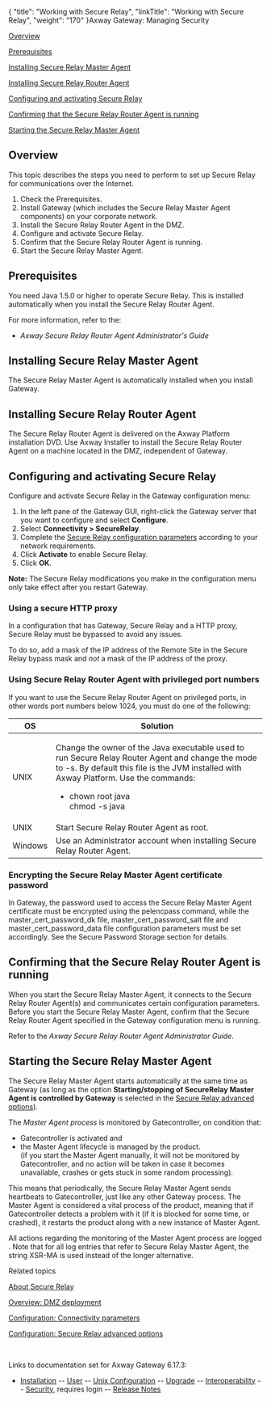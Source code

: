 {
    "title": "Working with Secure Relay",
    "linkTitle": "Working with Secure Relay",
    "weight": "170"
}<span class="mc-variable axway_variables.Component_Long_Name variable">Axway Gateway</span>: Managing Security

[Overview](#overview)

[Prerequisites](#prerequisites)

[Installing Secure Relay Master Agent](#Installing_Secure_Relay_MA)

[Installing Secure Relay Router Agent](#Installing_Secure_Relay_RA)

[Configuring and activating Secure Relay](#Configuring_Secure_Relay)

[Confirming that the Secure Relay Router Agent is running](#Checking_Secure_Relay_RA)

[Starting the Secure Relay Master Agent](#Starting_Secure_Relay_MA)

<span id="overview"></span>

## Overview

This topic describes the steps you need to perform to set up Secure Relay for communications over the Internet.

1.  Check the Prerequisites.
2.  Install Gateway (which includes the Secure Relay Master Agent components) on your corporate network.
3.  Install the Secure Relay Router Agent in the DMZ.
4.  Configure and activate Secure Relay.
5.  Confirm that the Secure Relay Router Agent is running.
6.  Start the Secure Relay Master Agent.

<span id="prerequisites"></span>

## Prerequisites

You need Java 1.5.0 or higher to operate Secure Relay. This is installed automatically when you install the Secure Relay Router Agent.

For more information, refer to the:

-   <span style="font-style: italic;">Axway Secure Relay Router Agent Administrator's Guide</span>

<span id="Installing_Secure_Relay_MA"></span>

## Installing Secure Relay Master Agent

The Secure Relay Master Agent is automatically installed when you install Gateway.

<span id="Installing_Secure_Relay_RA"></span>

## Installing Secure Relay Router Agent

The Secure Relay Router Agent is delivered on the <span class="mc-variable axway_variables.Platform_or_Suite_Short_Name variable">Axway Platform</span> installation DVD. Use <span class="mc-variable axway_variables.Company_Name variable">Axway</span> <span class="mc-variable suite_variables.InstallerName variable">Installer</span> to install the Secure Relay Router Agent on a machine located in the DMZ, independent of Gateway.

<span id="Configuring_Secure_Relay"></span>

## Configuring and activating Secure Relay

Configure and activate Secure Relay in the Gateway configuration menu:

1.  In the left pane of the Gateway GUI, right-click the Gateway server that you want to configure and select <span style="font-weight: bold;">Configure</span>.
2.  Select <span style="font-weight: bold;">Connectivity > SecureRelay</span>.
3.  Complete the [Secure Relay configuration parameters](../../../../gateway_userguide_(primary)/configuration_start_here/config_connectivity_paras#olh_connectivity_Secure_Relay) according to your network requirements.
4.  Click <span style="font-weight: bold;">Activate</span> to enable Secure Relay.
5.  Click <span style="font-weight: bold;">OK</span>.

<span style="font-weight: bold;">Note:</span> The Secure Relay modifications you make in the configuration menu only take effect after you restart Gateway.

### Using a secure HTTP proxy

In a configuration that has Gateway, Secure Relay and a HTTP proxy, Secure Relay must be bypassed to avoid any issues.

To do so, add a mask of the IP address of the Remote Site in the Secure Relay bypass mask and *not* a mask of the IP address of the proxy.

### Using Secure Relay Router Agent with privileged port numbers

If you want to use the Secure Relay Router Agent on privileged ports, in other words port numbers below 1024, you must do one of the following:

<table>
         
         
         
   
   <thead>
      <tr>
<th class="HeadE-Column1-Header1">OS         </th>
<th class="HeadD-Column1-Header1">Solution         </th>
      </tr>
   </thead>
   <tbody>
      <tr>
         <td>UNIX         </td>
         <td><p>Change the owner of the Java executable used to run Secure Relay Router Agent and change the mode to <span class="code">-s</span>. By default this file is the JVM installed with <span class="mc-variable axway_variables.Platform_or_Suite_Short_Name variable">Axway Platform</span>. Use the commands:</p>
<ul>
<li><span class="code">chown root java</span><br />
<span class="code">chmod -s java</span></li>
</ul>         </td>
      </tr>
      <tr>
         <td>UNIX         </td>
         <td>Start Secure Relay Router Agent as root.         </td>
      </tr>
      <tr>
         <td>Windows         </td>
         <td>Use an Administrator account when installing Secure Relay Router Agent.         </td>
      </tr>
   </tbody>
</table>

### Encrypting the Secure Relay Master Agent certificate password

In Gateway, the password used to access the Secure Relay Master Agent certificate must be encrypted using the <span class="code">pelencpass</span> command, while the <span class="code">master\_cert\_password\_dk</span> file, <span class="code">master\_cert\_password\_salt</span> file and <span class="code">master\_cert\_password\_data</span> file configuration parameters must be set accordingly. See the Secure Password Storage section for details.

<span id="Checking_Secure_Relay_RA"></span>

## Confirming that the Secure Relay Router Agent is running

When you start the Secure Relay Master Agent, it connects to the Secure Relay Router Agent(s) and communicates certain configuration parameters. Before you start the Secure Relay Master Agent, confirm that the Secure Relay Router Agent specified in the Gateway configuration menu is running.

Refer to the <span style="font-style: italic;"><span class="mc-variable axway_variables.Company_Name variable">Axway</span> <span class="mc-variable suite_variables.SecureRelayName variable">Secure Relay</span> Router Agent Administrator Guide</span>.

<span id="Starting_Secure_Relay_MA"></span>

## Starting the Secure Relay Master Agent

The Secure Relay Master Agent starts automatically at the same time as Gateway (as long as the option <span style="font-weight: bold;">Starting/stopping of SecureRelay Master Agent is controlled by Gateway</span> is selected in the [Secure Relay advanced options](../../config_secure_relay_adv_options)).

The *Master Agent process* is monitored by Gatecontroller, on condition that:

-   Gatecontroller is activated and
-   the Master Agent lifecycle is managed by the product.  
    (if you start the Master Agent manually, it will not be monitored by Gatecontroller, and no action will be taken in case it becomes unavailable, crashes or gets stuck in some random processing).

This means that periodically, the <span class="mc-variable suite_variables.SecureRelayName variable">Secure Relay</span> Master Agent sends heartbeats to Gatecontroller, just like any other Gateway process. The Master Agent is considered a vital process of the product, meaning that if Gatecontroller detects a problem with it (if it is blocked for some time, or crashed), it restarts the product along with a new instance of Master Agent.

All actions regarding the monitoring of the Master Agent process are logged . Note that for all log entries that refer to <span class="mc-variable suite_variables.SecureRelayName variable">Secure Relay</span> Master Agent, the string <span class="code">XSR-MA </span>is used instead of the longer alternative.

Related topics

[About Secure Relay](../secure_relay_about)

[Overview: DMZ deployment](../../../../gateway_userguide_(primary)/ov_gateway/ov_dmz_deployment)

[Configuration: Connectivity parameters](../../../../gateway_userguide_(primary)/configuration_start_here/config_connectivity_paras#olh_connectivity_Secure_Relay)

[Configuration: Secure Relay advanced options](../../config_secure_relay_adv_options)

 

Links to documentation set for Axway Gateway <span class="mc-variable axway_variables.Release_Number variable">6.17.3</span>:

-   [Installation](#) -- [User](#) -- [Unix Configuration](#) -- [Upgrade](#) -- [Interoperability](#) -- [Security](#), requires login -- [Release Notes](#)
